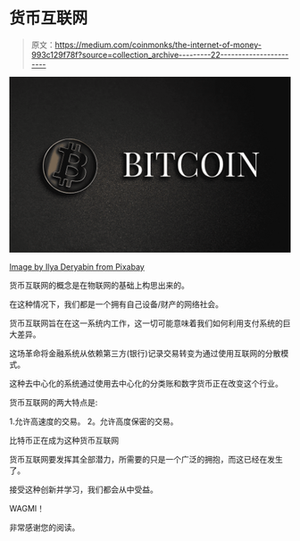 # 货币互联网

> 原文：<https://medium.com/coinmonks/the-internet-of-money-993c129f78f?source=collection_archive---------22----------------------->

![](img/64599dba30293c0571c830c2878f0814.png)

[Image by Ilya Deryabin from Pixabay](https://pixabay.com/images/id-2894068/)

货币互联网的概念是在物联网的基础上构思出来的。

在这种情况下，我们都是一个拥有自己设备/财产的网络社会。

货币互联网旨在在这一系统内工作，这一切可能意味着我们如何利用支付系统的巨大差异。

这场革命将金融系统从依赖第三方(银行)记录交易转变为通过使用互联网的分散模式。

这种去中心化的系统通过使用去中心化的分类账和数字货币正在改变这个行业。

货币互联网的两大特点是:

1.允许高速度的交易。
2。允许高度保密的交易。

比特币正在成为这种货币互联网

货币互联网要发挥其全部潜力，所需要的只是一个广泛的拥抱，而这已经在发生了。

接受这种创新并学习，我们都会从中受益。

WAGMI！

非常感谢您的阅读。